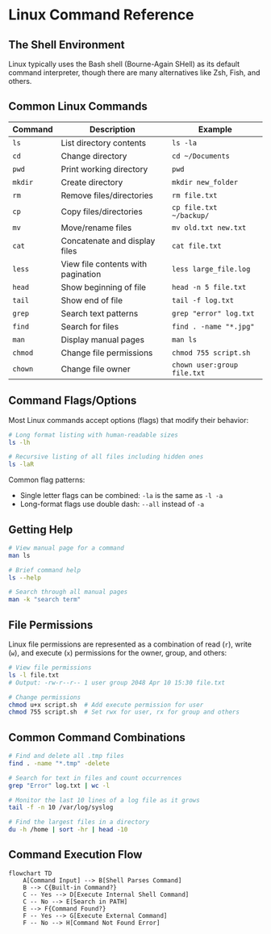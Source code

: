 # Linux Command Reference

## The Shell Environment

Linux typically uses the Bash shell (Bourne-Again SHell) as its default command interpreter, though there are many alternatives like Zsh, Fish, and others.

## Common Linux Commands

| Command | Description | Example |
|---------|-------------|---------|
| `ls` | List directory contents | `ls -la` |
| `cd` | Change directory | `cd ~/Documents` |
| `pwd` | Print working directory | `pwd` |
| `mkdir` | Create directory | `mkdir new_folder` |
| `rm` | Remove files/directories | `rm file.txt` |
| `cp` | Copy files/directories | `cp file.txt ~/backup/` |
| `mv` | Move/rename files | `mv old.txt new.txt` |
| `cat` | Concatenate and display files | `cat file.txt` |
| `less` | View file contents with pagination | `less large_file.log` |
| `head` | Show beginning of file | `head -n 5 file.txt` |
| `tail` | Show end of file | `tail -f log.txt` |
| `grep` | Search text patterns | `grep "error" log.txt` |
| `find` | Search for files | `find . -name "*.jpg"` |
| `man` | Display manual pages | `man ls` |
| `chmod` | Change file permissions | `chmod 755 script.sh` |
| `chown` | Change file owner | `chown user:group file.txt` |

## Command Flags/Options

Most Linux commands accept options (flags) that modify their behavior:

```bash
# Long format listing with human-readable sizes
ls -lh

# Recursive listing of all files including hidden ones
ls -laR
```

Common flag patterns:
- Single letter flags can be combined: `-la` is the same as `-l -a`
- Long-format flags use double dash: `--all` instead of `-a`

## Getting Help

```bash
# View manual page for a command
man ls

# Brief command help
ls --help

# Search through all manual pages
man -k "search term"
```

## File Permissions

Linux file permissions are represented as a combination of read (`r`), write (`w`), and execute (`x`) permissions for the owner, group, and others:

```bash
# View file permissions
ls -l file.txt
# Output: -rw-r--r-- 1 user group 2048 Apr 10 15:30 file.txt

# Change permissions
chmod u+x script.sh  # Add execute permission for user
chmod 755 script.sh  # Set rwx for user, rx for group and others
```

## Common Command Combinations

```bash
# Find and delete all .tmp files
find . -name "*.tmp" -delete

# Search for text in files and count occurrences
grep "Error" log.txt | wc -l

# Monitor the last 10 lines of a log file as it grows
tail -f -n 10 /var/log/syslog

# Find the largest files in a directory
du -h /home | sort -hr | head -10
```

## Command Execution Flow

```mermaid
flowchart TD
    A[Command Input] --> B[Shell Parses Command]
    B --> C{Built-in Command?}
    C -- Yes --> D[Execute Internal Shell Command]
    C -- No --> E[Search in PATH]
    E --> F{Command Found?}
    F -- Yes --> G[Execute External Command]
    F -- No --> H[Command Not Found Error]
